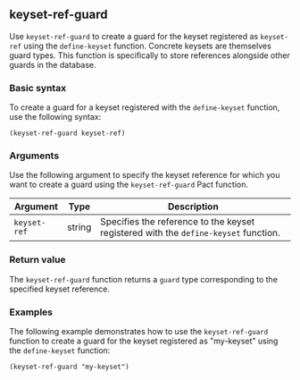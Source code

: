 ## keyset-ref-guard

Use `keyset-ref-guard` to create a guard for the keyset registered as `keyset-ref` using the `define-keyset` function.
Concrete keysets are themselves guard types.
This function is specifically to store references alongside other guards in the database.

### Basic syntax

To create a guard for a keyset registered with the `define-keyset` function, use the following syntax:

```pact
(keyset-ref-guard keyset-ref)
```

### Arguments

Use the following argument to specify the keyset reference for which you want to create a guard using the `keyset-ref-guard` Pact function.

| Argument | Type | Description |
| --- | --- | --- |
| `keyset-ref` | string | Specifies the reference to the keyset registered with the `define-keyset` function. |

### Return value

The `keyset-ref-guard` function returns a `guard` type corresponding to the specified keyset reference.

### Examples

The following example demonstrates how to use the `keyset-ref-guard` function to create a guard for the keyset registered as "my-keyset" using the `define-keyset` function:

```pact
(keyset-ref-guard "my-keyset")
```

